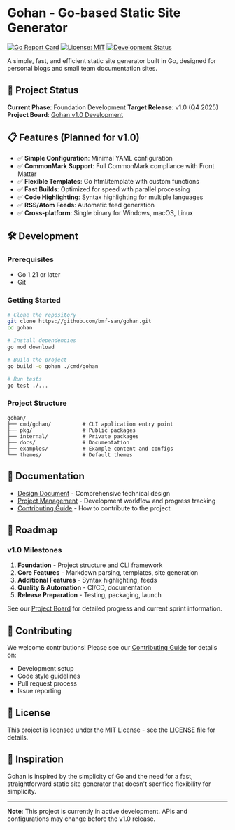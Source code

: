 # Gohan - Go-based Static Site Generator

[![Go Report Card](https://goreportcard.com/badge/github.com/bmf-san/gohan)](https://goreportcard.com/report/github.com/bmf-san/gohan)
[![License: MIT](https://img.shields.io/badge/License-MIT-yellow.svg)](https://opensource.org/licenses/MIT)
[![Development Status](https://img.shields.io/badge/Status-In%20Development-orange)](https://github.com/users/bmf-san/projects/3)

A simple, fast, and efficient static site generator built in Go, designed for personal blogs and small team documentation sites.

## 🚀 Project Status

**Current Phase**: Foundation Development
**Target Release**: v1.0 (Q4 2025)
**Project Board**: [Gohan v1.0 Development](https://github.com/users/bmf-san/projects/3)

## 📋 Features (Planned for v1.0)

- ✅ **Simple Configuration**: Minimal YAML configuration
- ✅ **CommonMark Support**: Full CommonMark compliance with Front Matter
- ✅ **Flexible Templates**: Go html/template with custom functions
- ✅ **Fast Builds**: Optimized for speed with parallel processing
- ✅ **Code Highlighting**: Syntax highlighting for multiple languages
- ✅ **RSS/Atom Feeds**: Automatic feed generation
- ✅ **Cross-platform**: Single binary for Windows, macOS, Linux

## 🛠️ Development

### Prerequisites

- Go 1.21 or later
- Git

### Getting Started

```bash
# Clone the repository
git clone https://github.com/bmf-san/gohan.git
cd gohan

# Install dependencies
go mod download

# Build the project
go build -o gohan ./cmd/gohan

# Run tests
go test ./...
```

### Project Structure

```
gohan/
├── cmd/gohan/          # CLI application entry point
├── pkg/                # Public packages
├── internal/           # Private packages
├── docs/               # Documentation
├── examples/           # Example content and configs
└── themes/             # Default themes
```

## 📖 Documentation

- [Design Document](docs/design.md) - Comprehensive technical design
- [Project Management](docs/project-management.md) - Development workflow and progress tracking
- [Contributing Guide](CONTRIBUTING.md) - How to contribute to the project

## 🎯 Roadmap

### v1.0 Milestones

1. **Foundation** - Project structure and CLI framework
2. **Core Features** - Markdown parsing, templates, site generation
3. **Additional Features** - Syntax highlighting, feeds
4. **Quality & Automation** - CI/CD, documentation
5. **Release Preparation** - Testing, packaging, launch

See our [Project Board](https://github.com/users/bmf-san/projects/3) for detailed progress and current sprint information.

## 🤝 Contributing

We welcome contributions! Please see our [Contributing Guide](CONTRIBUTING.md) for details on:

- Development setup
- Code style guidelines
- Pull request process
- Issue reporting

## 📜 License

This project is licensed under the MIT License - see the [LICENSE](LICENSE) file for details.

## 🌟 Inspiration

Gohan is inspired by the simplicity of Go and the need for a fast, straightforward static site generator that doesn't sacrifice flexibility for simplicity.

---

**Note**: This project is currently in active development. APIs and configurations may change before the v1.0 release.